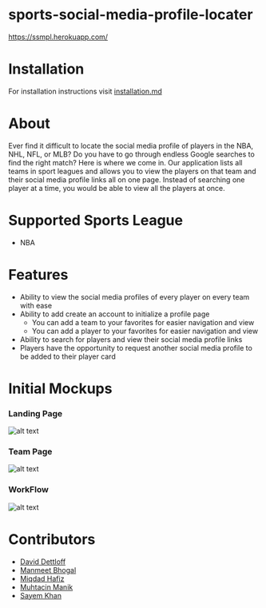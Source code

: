 # sports-social-media-profile-locater
https://ssmpl.herokuapp.com/ 

# Installation
For installation instructions visit [installation.md](https://github.com/WSU-4110/sports-social-media-profile-locater/blob/main/installation.md)

# About
Ever find it difficult to locate the social media profile of players in the NBA, NHL, NFL, or MLB?
Do you have to go through endless Google searches to find the right match? Here is where we come in. Our application lists all teams in sport leagues and allows you to view the players on that team and their social media profile links all on one page. Instead of searching one player at a time, you would be able to view all the players at once. 

# Supported Sports League
- NBA

# Features
- Ability to view the social media profiles of every player on every team with ease
- Ability to add create an account to initialize a profile page
    - You can add a team to your favorites for easier navigation and view
    - You can add a player to your favorites for easier navigation and view
- Ability to search for players and view their social media profile links
- Players have the opportunity to request another social media profile to be added to their player card


# Initial Mockups

### Landing Page

![alt text](https://github.com/WSU-4110/sports-social-media-profile-locater/blob/main/Mockups/MockUI-Home.png?raw=true)

### Team Page

![alt text](https://github.com/WSU-4110/sports-social-media-profile-locater/blob/main/Mockups/MockUI-PlayerCards.png?raw=true)

### WorkFlow

![alt text](https://github.com/WSU-4110/sports-social-media-profile-locater/blob/main/Mockups/Workflow2.png?raw=true)

# Contributors
- [David Dettloff](https://github.com/dettloffd)
- [Manmeet Bhogal](https://github.com/ManmeetBhogal)
- [Miqdad Hafiz](https://github.com/miqdadhafiz35)
- [Muhtacin Manik](https://github.com/muhtacinm)
- [Sayem Khan](https://github.com/sayemk23)
